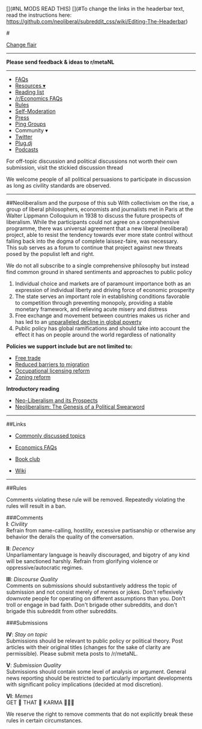 [](#NL MODS READ THIS)
[](#To change the links in the headerbar text, read the instructions here: https://github.com/neoliberal/subreddit_css/wiki/Editing-The-Headerbar)

#[](#headerbutton)[](https://twitter.com/ne0liberal)[](#headerbutton-2)[](https://www.stitcher.com/podcast/the-neolib-podcast/e/59269813?autoplay=true)[](#headerbutton-3)[](https://www.reddit.com/r/neoliberal/comments/azbj2p/adam_smith_institute_ama/)
 
[](#homebutton)[](/r/neoliberal)

[](#bigbutton) [Change flair](/r/neoliberal/wiki/flairs)

---

**Please send feedback & ideas to r/metaNL**

---

- [FAQs](https://www.reddit.com/r/neoliberal/wiki/faq)
- [Resources ▾](https://www.reddit.com/r/neoliberal/wiki/)
 - [Reading list](https://www.reddit.com/r/neoliberal/wiki/readinglist)
 - [/r/Economics FAQs](https://www.reddit.com/r/Economics/wiki/index)
 - [Rules](https://www.reddit.com/r/neoliberal/wiki/rules)
 - [Self-Moderation](https://www.reddit.com/r/neoliberal/wiki/communicationtips)
 - [Press](https://www.reddit.com/r/neoliberal/wiki/press)
 - [Ping Groups](https://www.reddit.com/r/neoliberal/wiki/userpinger/groups)
- Community ▾
 - [Twitter](http://twitter.com/ne0liberal)
 - [Plug.dj](https://plug.dj/rneoliberal)
 - [Podcasts](https://www.reddit.com/r/neoliberal/wiki/podcasts)

For off-topic discussion  and political discussions not worth their own submission, visit the stickied discussion thread  

We welcome people of all political persuasions to participate in discussion as long as civility standards are observed. 




---  

##Neoliberalism and the purpose of this sub
With collectivism on the rise, a group of liberal philosophers, economists and journalists met in Paris at the Walter Lippmann Colloquium in 1938 to discuss the future prospects of liberalism. While the participants could not agree on a comprehensive programme, there was universal agreement that a new liberal (neoliberal) project, able to resist the tendency towards ever more state control without falling back into the dogma of complete laissez-faire, was necessary.  
This sub serves as a forum to continue that project against new threats posed by the populist left and right.  

We do not all subscribe to a single comprehensive philosophy but instead find common ground in shared sentiments and approaches to public policy  

1. Individual choice and markets are of paramount importance both as an expression of individual liberty and driving force of economic prosperity 
2. The state serves an important role in establishing conditions favorable to competition through preventing monopoly, providing a stable monetary framework, and relieving acute misery and distress
3. Free exchange and movement between countries makes us richer and has led to an [unparalleled decline in global poverty](https://imgur.com/a/zM2rh) 
4. Public policy has global ramifications and should take into account the effect it has on people around the world regardless of nationality  

**Policies we support include but are not limited to:**

- [Free trade](http://www.walkerd.people.cofc.edu/Readings/Trade/iowacarcrop.pdf)
- [Reduced barriers to migration](https://www.reddit.com/r/neoliberal/wiki/openborders)
- [Occupational licensing reform](https://www.brookings.edu/opinions/the-future-of-occupational-licensing-reform/)
- [Zoning reform](https://www.brookings.edu/blog/social-mobility-memos/2016/08/16/zoning-as-opportunity-hoarding/)

**Introductory reading**

- [Neo-Liberalism and its Prospects](https://miltonfriedman.hoover.org/friedman_images/Collections/2016c21/Farmand_02_17_1951.pdf)
- [Neoliberalism: The Genesis of a Political Swearword](https://olivermhartwich.files.wordpress.com/2015/02/neoliberalism.pdf)  

-----

##Links

* [Commonly discussed topics](https://www.reddit.com/r/neoliberal/wiki/commontopics)

* [Economics FAQs](https://www.reddit.com/r/Economics/wiki/index#wiki_frequently_asked_questions)

* [Book club](https://www.reddit.com/r/neoliberal/wiki/bookclub)

* [Wiki](https://www.reddit.com/r/neoliberal/wiki/)



-----

##Rules

Comments violating these rule will be removed. Repeatedly violating the rules will result in a ban.

###Comments  
**I**: *Civility*  
Refrain from name-calling, hostility, excessive partisanship or otherwise any behavior the derails the quality of the conversation.

**II**: *Decency*  
Unparliamentary language is heavily discouraged, and bigotry of any kind will be sanctioned harshly. Refrain from glorifying violence or oppressive/autocratic regimes.  

**III**: *Discourse Quality*  
Comments on submissions should substantively address the topic of submission and not consist merely of memes or jokes. Don't reflexively downvote people for operating on different assumptions than you. Don't troll or engage in bad faith. Don't brigade other subreddits, and don't brigade this subreddit from other subreddits. 

###Submissions

**IV**: *Stay on topic*  
Submissions should be relevant to public policy or political theory. Post articles with their original titles (changes for the sake of clarity are permissible). Please submit meta posts to /r/metaNL.

**V**: *Submission Quality*  
Submissions should contain some level of analysis or argument. General news reporting should be restricted to particularly important developments with significant policy implications  (decided at mod discretion).

**VI**: *Memes*  
GET 👏 THAT 👏 KARMA 👏👏👏

We reserve the right to remove comments that do not explicitly break these rules in certain circumstances.
